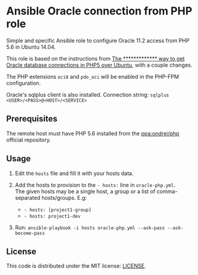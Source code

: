 # Ansible Oracle connection from PHP role

Simple and specific Ansible role to configure Oracle 11.2 access from PHP 5.6 in Ubuntu 14.04.

This role is based on the instructions from [The ************* way to get Oracle database connections in PHP5 over Ubuntu](https://github.com/tassoevan/pdo-oci-extension), with a couple changes.

The PHP extensions ```oci8``` and ```pdo_oci``` will be enabled in the PHP-FPM configuration.

Oracle's sqlplus client is also installed. Connection string: ```sqlplus <USER>/<PASS>@<HOST>/<SERVICE>```

## Prerequisites

The remote host must have PHP 5.6 installed from the [ppa:ondrej/php](https://launchpad.net/~ondrej/+archive/ubuntu/php) official repository.

## Usage

1. Edit the ```hosts``` file and fill it with your hosts data.

2. Add the hosts to provision to the ```- hosts:``` line in ```oracle-php.yml```.  
   The given hosts may be a single host, a group or a list of comma-separated hosts/groups.
   E.g:
     - ```- hosts: [project1-group]```
     - ```- hosts: project1-dev```

3. Run: ```ansible-playbook -i hosts oracle-php.yml --ask-pass --ask-become-pass```

## License

This code is distributed under the MIT license: [LICENSE](LICENSE).
